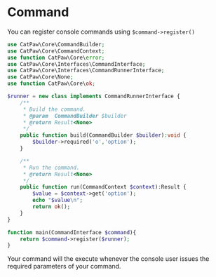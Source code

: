# Command

You can register console commands using `$command->register()`

```php
use CatPaw\Core\CommandBuilder;
use CatPaw\Core\CommandContext;
use function CatPaw\Core\error;
use CatPaw\Core\Interfaces\CommandInterface;
use CatPaw\Core\Interfaces\CommandRunnerInterface;
use CatPaw\Core\None;
use function CatPaw\Core\ok;

$runner = new class implements CommandRunnerInterface {
    /**
     * Build the command.
     * @param  CommandBuilder $builder
     * @return Result<None>
     */
    public function build(CommandBuilder $builder):void {
        $builder->required('o','option');
    }

    /**
     * Run the command.
     * @return Result<None>
     */
    public function run(CommandContext $context):Result {
        $value = $context->get('option');
        echo "$value\n";
        return ok();
    }
}

function main(CommandInterface $command){
    return $command->register($runner);
}
```

Your command will the execute whenever the console user issues the required parameters of your command.